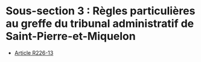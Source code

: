 # Sous-section 3 : Règles particulières au greffe du tribunal administratif de Saint-Pierre-et-Miquelon

- [Article R226-13](article-r226-13.md)
